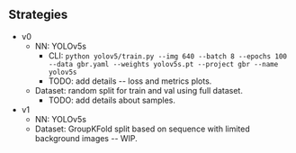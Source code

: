 ## Strategies

- v0
  - NN: YOLOv5s
    - CLI: `python yolov5/train.py --img 640 --batch 8 --epochs 100 --data gbr.yaml --weights yolov5s.pt --project gbr --name yolov5s`
    - TODO: add details -- loss and metrics plots.
  - Dataset: random split for train and val using full dataset.
    - TODO: add details about samples.
- v1
  - NN: YOLOv5s
  - Dataset: GroupKFold split based on sequence with limited background images -- WIP.
